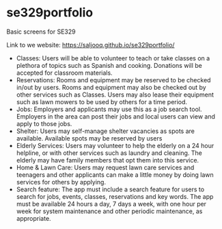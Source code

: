 # se329portfolio
Basic screens for SE329


Link to we website: https://saljooq.github.io/se329portfolio/


- Classes: Users will be able to volunteer to teach or take classes on a plethora of topics such as Spanish and cooking. Donations will be accepted for classroom materials.
- Reservations: Rooms and equipment may be reserved to be checked in/out by users. Rooms and equipment may also be checked out by other services such as Classes. Users may also lease their equipment such as lawn mowers to be used by others for a time period.
- Jobs: Employers and applicants may use this as a job search tool. Employers in the area can post their jobs and local users can view and apply to those jobs.
- Shelter: Users may self-manage shelter vacancies as spots are available. Available spots may be reserved by users
- Elderly Services: Users may volunteer to help the elderly on a 24 hour helpline, or with other services such as laundry and cleaning. The elderly may have family members that opt them into this service.
- Home & Lawn Care: Users may request lawn care services and teenagers and other applicants can make a little money by doing lawn services for others by applying.
- Search feature: The app must include a search feature for users to search for jobs, events, classes, reservations and key words.
The app must be available 24 hours a day, 7 days a week, with one hour per week for system maintenance and other periodic maintenance, as appropriate.

  

